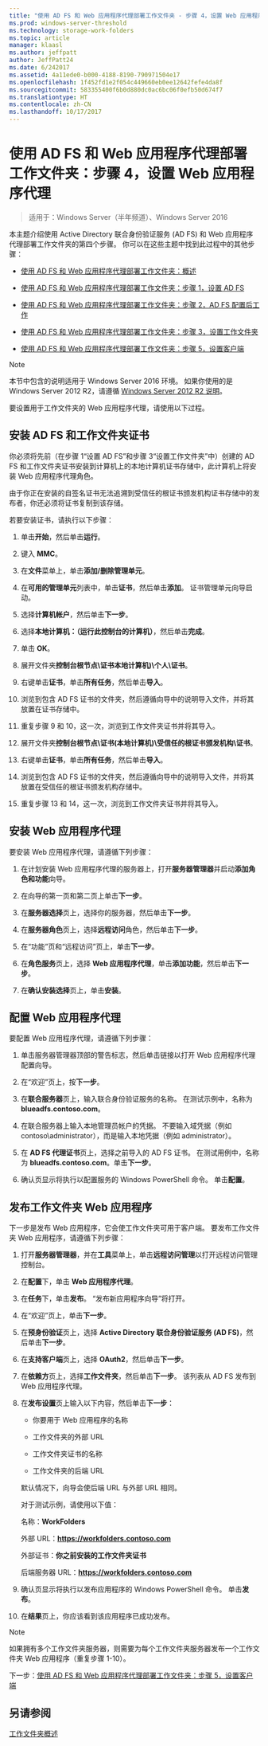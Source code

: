 ```yaml
---
title: "使用 AD FS 和 Web 应用程序代理部署工作文件夹 - 步骤 4，设置 Web 应用程序代理"
ms.prod: windows-server-threshold
ms.technology: storage-work-folders
ms.topic: article
manager: klaasl
ms.author: jeffpatt
author: JeffPatt24
ms.date: 6/242017
ms.assetid: 4a11ede0-b000-4188-8190-790971504e17
ms.openlocfilehash: 1f452fd1e2f054c449660eb0ee12642fefe4da8f
ms.sourcegitcommit: 583355400f6b0d880dc0ac6bc06f0efb50d674f7
ms.translationtype: HT
ms.contentlocale: zh-CN
ms.lasthandoff: 10/17/2017
---
```

# <a name="deploy-work-folders-with-ad-fs-and-web-application-proxy-step-4-set-up-web-application-proxy"></a>使用 AD FS 和 Web 应用程序代理部署工作文件夹：步骤 4，设置 Web 应用程序代理

>适用于：Windows Server（半年频道）、Windows Server 2016

本主题介绍使用 Active Directory 联合身份验证服务 (AD FS) 和 Web 应用程序代理部署工作文件夹的第四个步骤。 你可以在这些主题中找到此过程中的其他步骤：  
  
-   [使用 AD FS 和 Web 应用程序代理部署工作文件夹：概述](deploy-work-folders-adfs-overview.md)  
  
-   [使用 AD FS 和 Web 应用程序代理部署工作文件夹：步骤 1，设置 AD FS](deploy-work-folders-adfs-step1.md)  
  
-   [使用 AD FS 和 Web 应用程序代理部署工作文件夹：步骤 2，AD FS 配置后工作](deploy-work-folders-adfs-step2.md)  
  
-   [使用 AD FS 和 Web 应用程序代理部署工作文件夹：步骤 3，设置工作文件夹](deploy-work-folders-adfs-step3.md)  
  
-   [使用 AD FS 和 Web 应用程序代理部署工作文件夹：步骤 5，设置客户端](deploy-work-folders-adfs-step5.md)  

> [!NOTE]
>   本节中包含的说明适用于 Windows Server 2016 环境。 如果你使用的是 Windows Server 2012 R2，请遵循 [Windows Server 2012 R2 说明](https://technet.microsoft.com/library/dn747208(v=ws.11).aspx)。

要设置用于工作文件夹的 Web 应用程序代理，请使用以下过程。  
  
## <a name="install-the-ad-fs-and-work-folder-certificates"></a>安装 AD FS 和工作文件夹证书  
你必须将先前（在步骤 1“设置 AD FS”和步骤 3“设置工作文件夹”中）创建的 AD FS 和工作文件夹证书安装到计算机上的本地计算机证书存储中，此计算机上将安装 Web 应用程序代理角色。  
  
由于你正在安装的自签名证书无法追溯到受信任的根证书颁发机构证书存储中的发布者，你还必须将证书复制到该存储。  
  
若要安装证书，请执行以下步骤：  
  
1.  单击**开始**，然后单击**运行**。  
  
2.  键入 **MMC**。  
  
3.  在**文件**菜单上，单击**添加/删除管理单元**。  
  
4.  在**可用的管理单元**列表中，单击**证书**，然后单击**添加**。 证书管理单元向导启动。  
  
5.  选择**计算机帐户**，然后单击**下一步**。  
  
6.  选择**本地计算机：（运行此控制台的计算机）**，然后单击**完成**。  
  
7.  单击 **OK**。  
  
8.  展开文件夹**控制台根节点\证书本地计算机)\个人\证书**。  
  
9. 右键单击**证书**，单击**所有任务**，然后单击**导入**。  
  
10. 浏览到包含 AD FS 证书的文件夹，然后遵循向导中的说明导入文件，并将其放置在证书存储中。  
  
11. 重复步骤 9 和 10，这一次，浏览到工作文件夹证书并将其导入。  
  
12. 展开文件夹**控制台根节点\证书\(本地计算机)\受信任的根证书颁发机构\证书**。  
  
13. 右键单击**证书**，单击**所有任务**，然后单击**导入**。  
  
14. 浏览到包含 AD FS 证书的文件夹，然后遵循向导中的说明导入文件，并将其放置在受信任的根证书颁发机构存储中。  
  
15. 重复步骤 13 和 14，这一次，浏览到工作文件夹证书并将其导入。  
  
## <a name="install-web-application-proxy"></a>安装 Web 应用程序代理  
要安装 Web 应用程序代理，请遵循下列步骤：  
  
1.  在计划安装 Web 应用程序代理的服务器上，打开**服务器管理器**并启动**添加角色和功能**向导。  
  
2.  在向导的第一页和第二页上单击**下一步**。  
  
3.  在**服务器选择**页上，选择你的服务器，然后单击**下一步**。  
  
4.  在**服务器角色**页上，选择**远程访问**角色，然后单击**下一步**。  
  
5.  在“功能”页和“远程访问”页上，单击**下一步**。  
  
6.  在**角色服务**页上，选择 **Web 应用程序代理**，单击**添加功能**，然后单击**下一步**。

7.  在**确认安装选择**页上，单击**安装**。  
  
## <a name="configure-web-application-proxy"></a>配置 Web 应用程序代理  
要配置 Web 应用程序代理，请遵循下列步骤：  
  
1.  单击服务器管理器顶部的警告标志，然后单击链接以打开 Web 应用程序代理配置向导。  
  
2.  在“欢迎”页上，按**下一步**。  
  
3.  在**联合服务器**页上，输入联合身份验证服务的名称。 在测试示例中，名称为 **blueadfs.contoso.com**。  
  
4.  在联合服务器上输入本地管理员帐户的凭据。 不要输入域凭据（例如 contoso\administrator），而是输入本地凭据（例如 administrator）。  
  
5.  在 **AD FS 代理证书**页上，选择之前导入的 AD FS 证书。 在测试用例中，名称为 **blueadfs.contoso.com**。单击**下一步**。  
  
6.  确认页显示将执行以配置服务的 Windows PowerShell 命令。 单击**配置**。  
  
## <a name="publish-the-work-folders-web-application"></a>发布工作文件夹 Web 应用程序  
下一步是发布 Web 应用程序，它会使工作文件夹可用于客户端。 要发布工作文件夹 Web 应用程序，请遵循下列步骤：  
  
1.  打开**服务器管理器**，并在**工具**菜单上，单击**远程访问管理**以打开远程访问管理控制台。  
  
2.  在**配置**下，单击 **Web 应用程序代理**。  
  
3.  在**任务**下，单击**发布**。 “发布新应用程序向导”将打开。  
  
4.  在“欢迎”页上，单击**下一步**。  
  
5.  在**预身份验证**页上，选择 **Active Directory 联合身份验证服务 (AD FS)**，然后单击**下一步**。  
  
6.  在**支持客户端**页上，选择 **OAuth2**，然后单击**下一步**。

7.  在**依赖方**页上，选择**工作文件夹**，然后单击**下一步**。 该列表从 AD FS 发布到 Web 应用程序代理。  
  
8.  在**发布设置**页上输入以下内容，然后单击**下一步**：  
  
    -   你要用于 Web 应用程序的名称  
  
    -   工作文件夹的外部 URL  
  
    -   工作文件夹证书的名称  
  
    -   工作文件夹的后端 URL  
  
    默认情况下，向导会使后端 URL 与外部 URL 相同。  
  
    对于测试示例，请使用以下值：  
  
    名称：**WorkFolders**  
  
    外部 URL：**https://workfolders.contoso.com**  
  
    外部证书：**你之前安装的工作文件夹证书**  
  
    后端服务器 URL：**https://workfolders.contoso.com**  
  
9.  确认页显示将执行以发布应用程序的 Windows PowerShell 命令。 单击**发布**。  
  
10. 在**结果**页上，你应该看到该应用程序已成功发布。
   >[!NOTE]
   > 如果拥有多个工作文件夹服务器，则需要为每个工作文件夹服务器发布一个工作文件夹 Web 应用程序（重复步骤 1-10）。  
  
下一步：[使用 AD FS 和 Web 应用程序代理部署工作文件夹：步骤 5，设置客户端](deploy-work-folders-adfs-step5.md)  
  
## <a name="see-also"></a>另请参阅  
[工作文件夹概述](Work-Folders-Overview.md)  
  

